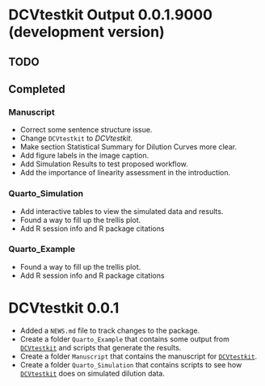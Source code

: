 # DCVtestkit Output 0.0.1.9000 (development version)

## TODO

## Completed

### Manuscript

* Correct some sentence structure issue.
* Change `DCVtestkit` to *DCVtestkit*.
* Make section Statistical Summary for Dilution Curves more clear.
* Add figure labels in the image caption.
* Add Simulation Results to test proposed workflow.
* Add the importance of linearity assessment in the introduction.

### Quarto_Simulation

* Add interactive tables to view the simulated data and results.
* Found a way to fill up the trellis plot.
* Add R session info and R package citations

### Quarto_Example

* Found a way to fill up the trellis plot.
* Add R session info and R package citations

# DCVtestkit 0.0.1


* Added a `NEWS.md` file to track changes to the package.
* Create a folder `Quarto_Example` that contains some output from [`DCVtestkit`](https://github.com/SLINGhub/DCVtestkit) and scripts that generate the results.
* Create a folder `Manuscript` that contains the manuscript for [`DCVtestkit`](https://github.com/SLINGhub/DCVtestkit).
* Create a folder `Quarto_Simulation` that contains scripts to see how [`DCVtestkit`](https://github.com/SLINGhub/DCVtestkit) does on simulated dilution data.
